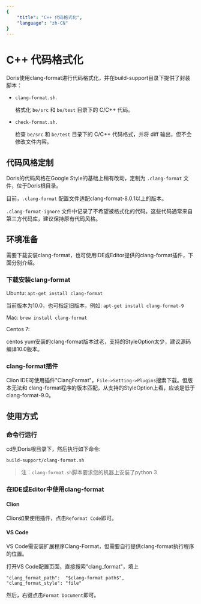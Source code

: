 ```yaml
---
{
    "title": "C++ 代码格式化",
    "language": "zh-CN"
}
---
```


<!-- 
Licensed to the Apache Software Foundation (ASF) under one
or more contributor license agreements.  See the NOTICE file
distributed with this work for additional information
regarding copyright ownership.  The ASF licenses this file
to you under the Apache License, Version 2.0 (the
"License"); you may not use this file except in compliance
with the License.  You may obtain a copy of the License at

  http://www.apache.org/licenses/LICENSE-2.0

Unless required by applicable law or agreed to in writing,
software distributed under the License is distributed on an
"AS IS" BASIS, WITHOUT WARRANTIES OR CONDITIONS OF ANY
KIND, either express or implied.  See the License for the
specific language governing permissions and limitations
under the License.
-->

# C++ 代码格式化

Doris使用clang-format进行代码格式化，并在build-support目录下提供了封装脚本：

* `clang-format.sh`.

    格式化 `be/src` 和 `be/test` 目录下的 C/C++ 代码。

* `check-format.sh`.

    检查 `be/src` 和 `be/test` 目录下的 C/C++ 代码格式，并将 diff 输出，但不会修改文件内容。

## 代码风格定制

Doris的代码风格在Google Style的基础上稍有改动，定制为 `.clang-format` 文件，位于Doris根目录。

目前，`.clang-format` 配置文件适配clang-format-8.0.1以上的版本。

`.clang-format-ignore` 文件中记录了不希望被格式化的代码。这些代码通常来自第三方代码库，建议保持原有代码风格。

## 环境准备

需要下载安装clang-format，也可使用IDE或Editor提供的clang-format插件，下面分别介绍。

### 下载安装clang-format

Ubuntu: `apt-get install clang-format` 

当前版本为10.0，也可指定旧版本，例如: `apt-get install clang-format-9`

Mac: `brew install clang-format`

Centos 7: 

centos yum安装的clang-format版本过老，支持的StyleOption太少，建议源码编译10.0版本。

### clang-format插件

Clion IDE可使用插件"ClangFormat"，`File->Setting->Plugins`搜索下载。但版本无法和
clang-format程序的版本匹配，从支持的StyleOption上看，应该是低于clang-format-9.0。

## 使用方式

### 命令行运行

cd到Doris根目录下，然后执行如下命令:

`build-support/clang-format.sh`

> 注：`clang-format.sh`脚本要求您的机器上安装了python 3

### 在IDE或Editor中使用clang-format

#### Clion

Clion如果使用插件，点击`Reformat Code`即可。

#### VS Code

VS Code需安装扩展程序Clang-Format，但需要自行提供clang-format执行程序的位置。

打开VS Code配置页面，直接搜索"clang_format"，填上

```
"clang_format_path":  "$clang-format path$",
"clang_format_style": "file"
```

然后，右键点击`Format Document`即可。
